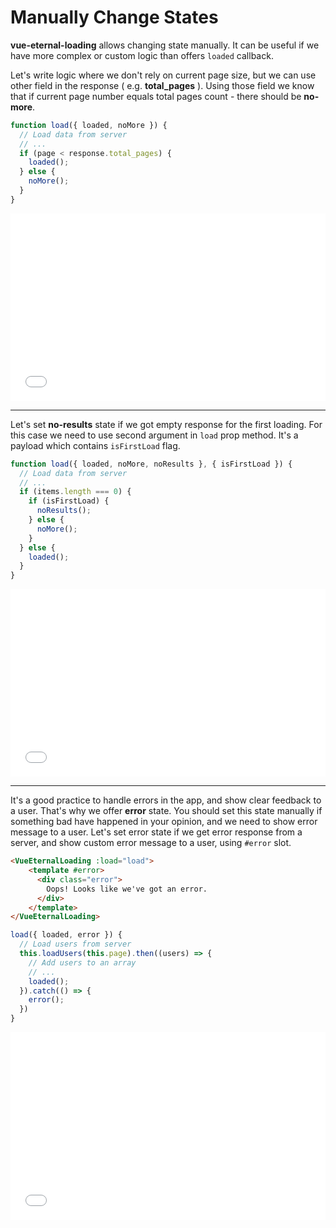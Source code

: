 # Manually Change States

**vue-eternal-loading** allows changing state manually. It can be useful if we have more complex or custom logic than offers `loaded` callback.

Let's write logic where we don't rely on current page size, but we can use other field in the response ( e.g. **total_pages** ). Using those field we know that if current page number equals total pages count - there should be **no-more**.

```js
function load({ loaded, noMore }) {
  // Load data from server
  // ...
  if (page < response.total_pages) {
    loaded();
  } else {
    noMore();
  }
}
```
<iframe width="100%" height="300" src="//jsfiddle.net/gavrashenko/mqsh4kbr/9/embedded/result/dark/" allowfullscreen="allowfullscreen" allowpaymentrequest frameborder="0"></iframe>

---

Let's set **no-results** state if we got empty response for the first loading. For this case we need to use second argument in `load` prop method. It's a payload which contains `isFirstLoad` flag.

```js
function load({ loaded, noMore, noResults }, { isFirstLoad }) {
  // Load data from server
  // ...
  if (items.length === 0) {
    if (isFirstLoad) {
      noResults();
    } else {
      noMore();
    }
  } else {
    loaded();
  }
}
```

<iframe width="100%" height="300" src="//jsfiddle.net/gavrashenko/hs5up20d/8/embedded/result/dark/" allowfullscreen="allowfullscreen" allowpaymentrequest frameborder="0"></iframe>

---

It's a good practice to handle errors in the app, and show clear feedback to a user. That's why we offer **error** state. You should set this state manually if something bad have happened in your opinion, and we need to show error message to a user. Let's set error state if we get error response from a server, and show custom error message to a user, using `#error` slot.

```html
<VueEternalLoading :load="load">
    <template #error>
      <div class="error">
        Oops! Looks like we've got an error.
      </div>
    </template>
</VueEternalLoading>
```
```js
load({ loaded, error }) {
  // Load users from server
  this.loadUsers(this.page).then((users) => {
    // Add users to an array
    // ...
    loaded();
  }).catch(() => {
    error();
  })
}
```
<iframe width="100%" height="300" src="//jsfiddle.net/gavrashenko/kbvtjnc0/41/embedded/result/dark/" allowfullscreen="allowfullscreen" allowpaymentrequest frameborder="0"></iframe>
